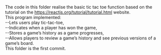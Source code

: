 The code in this folder realise the basic tic tac toe function based on the tutorial on the https://reactjs.org/tutorial/tutorial.html website.  
This program implemented:  
 --Lets users play tic-tac-toe,  
--Indicates when a player has won the game,  
--Stores a game’s history as a game progresses,  
--Allows players to review a game’s history and see previous versions of a game’s board.  
This folder is the first commit.
